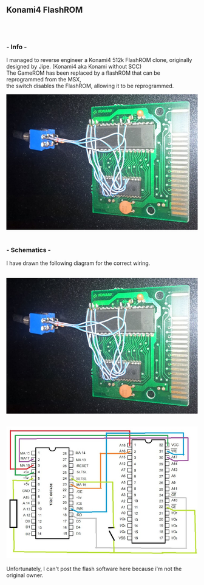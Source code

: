 ## Konami4 FlashROM
<br/><br/>  
### - Info -
I managed to reverse engineer a Konami4 512k FlashROM clone, originally designed by Jipe. (Konami4 aka Konami without SCC)  
The GameROM has been replaced by a flashROM that can be reprogrammed from the MSX,  
the switch disables the FlashROM, allowing it to be reprogrammed.

![Konami4FlahRom](Konami4FlahROM.jpg "Konami 4 FlahROM")
<br/><br/>

### - Schematics -
I have drawn the following diagram for the correct wiring.<br/><br/>

![Konami4FlahRom](Konami4FlahROM.jpg "Konami 4 FlahROM")
<br/><br/>

![Konami4FlahRom](Konami4FlahROMSchematics.jpg "Konami 4 FlahROM")
<br/><br/>
Unfortunately, I can't post the flash software here because i'm not the original owner.